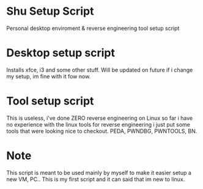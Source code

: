# Shu Setup Script
Personal desktop enviroment & reverse engineering tool setup script

# Desktop setup script
Installs xfce, i3 and some other stuff. Will be updated on future if i change my setup, im fine with it fow now.

# Tool setup script
This is useless, i've done ZERO reverse engineering on Linux so far i have no experience with the linux tools for reverse engineering i just put some tools that were looking nice to checkout. PEDA, PWNDBG, PWNTOOLS, BN.

# Note
This script is meant to be used mainly by myself to make it easier setup a new VM, PC..
This is my first script and it can said that im new to linux.
